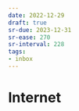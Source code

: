 ```yaml
---
date: 2022-12-29
draft: true
sr-due: 2023-12-31
sr-ease: 270
sr-interval: 228
tags:
- inbox
---
```


# Internet